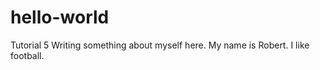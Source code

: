 # hello-world
Tutorial 5
Writing something about myself here.  My name is Robert.  I like football.
